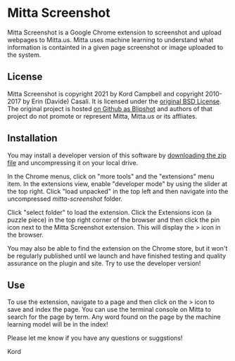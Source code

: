 Mitta Screenshot
================
Mitta Screenshot is a Google Chrome extension to screenshot and upload webpages to Mitta.us. Mitta uses machine learning to understand what information is containted in a given page screenshot or image uploaded to the system.

License
-------
Mitta Screenshot is copyright 2021 by Kord Campbell and copyright 2010-2017 by Erin (Davide) Casali. It is licensed under the [original BSD License](https://github.com/kordless/mitta-screenshot/blob/main/license.txt). The original project is hosted [on Github as Blipshot](https://github.com/folletto) and authors of that project do not promote or represent Mitta, Mitta.us or its affliates. 

Installation
------------
You may install a developer version of this software by [downloading the zip file](https://github.com/kordless/mitta-screenshot/releases/download/alpha-1/screenshotter.zip) and uncompressing it on your local drive.

In the Chrome menus, click on "more tools" and the "extensions" menu item. In the extensions view, enable "developer mode" by using the slider at the top right. Click "load unpacked" in the top left and then navigate into the uncompressed *mitta-screenshot* folder.


Click "select folder" to load the extension. Click the Extensions icon (a puzzle piece) in the top right corner of the browser and then click the pin icon next to the Mitta Screenshot extension. This will display the > icon in the browser.

You may also be able to find the extension on the Chrome store, but it won't be regularly published until we launch and have finished testing and quality assurance on the plugin and site. Try to use the developer version!

Use
---
To use the extension, navigate to a page and then click on the > icon to save and index the page. You can use the terminal console on Mitta to search for the page by term. Any word found on the page by the machine learning model will be in the index!

Please let me know if you have any questions or suggstions!

Kord 
